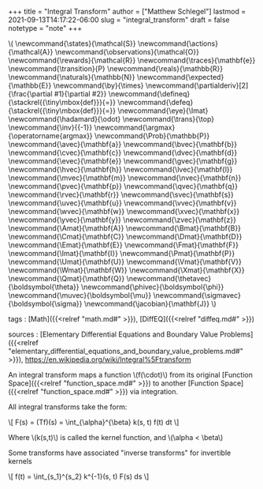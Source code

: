+++
title = "Integral Transform"
author = ["Matthew Schlegel"]
lastmod = 2021-09-13T14:17:22-06:00
slug = "integral_transform"
draft = false
notetype = "note"
+++

\\( \newcommand{\states}{\mathcal{S}}
\newcommand{\actions}{\mathcal{A}}
\newcommand{\observations}{\mathcal{O}}
\newcommand{\rewards}{\mathcal{R}}
\newcommand{\traces}{\mathbf{e}}
\newcommand{\transition}{P}
\newcommand{\reals}{\mathbb{R}}
\newcommand{\naturals}{\mathbb{N}}
\newcommand{\expected}{\mathbb{E}}
\newcommand{\by}{\times}
\newcommand{\partialderiv}[2]{\frac{\partial #1}{\partial #2}}
\newcommand{\defineq}{\stackrel{{\tiny\mbox{def}}}{=}}
\newcommand{\defeq}{\stackrel{{\tiny\mbox{def}}}{=}}
\newcommand{\eye}{\Imat}
\newcommand{\hadamard}{\odot}
\newcommand{\trans}{\top}
\newcommand{\inv}{{-1}}
\newcommand{\argmax}{\operatorname{argmax}}
\newcommand{\Prob}{\mathbb{P}}
\newcommand{\avec}{\mathbf{a}}
\newcommand{\bvec}{\mathbf{b}}
\newcommand{\cvec}{\mathbf{c}}
\newcommand{\dvec}{\mathbf{d}}
\newcommand{\evec}{\mathbf{e}}
\newcommand{\gvec}{\mathbf{g}}
\newcommand{\hvec}{\mathbf{h}}
\newcommand{\lvec}{\mathbf{l}}
\newcommand{\mvec}{\mathbf{m}}
\newcommand{\nvec}{\mathbf{n}}
\newcommand{\pvec}{\mathbf{p}}
\newcommand{\qvec}{\mathbf{q}}
\newcommand{\rvec}{\mathbf{r}}
\newcommand{\svec}{\mathbf{s}}
\newcommand{\uvec}{\mathbf{u}}
\newcommand{\vvec}{\mathbf{v}}
\newcommand{\wvec}{\mathbf{w}}
\newcommand{\xvec}{\mathbf{x}}
\newcommand{\yvec}{\mathbf{y}}
\newcommand{\zvec}{\mathbf{z}}
\newcommand{\Amat}{\mathbf{A}}
\newcommand{\Bmat}{\mathbf{B}}
\newcommand{\Cmat}{\mathbf{C}}
\newcommand{\Dmat}{\mathbf{D}}
\newcommand{\Emat}{\mathbf{E}}
\newcommand{\Fmat}{\mathbf{F}}
\newcommand{\Imat}{\mathbf{I}}
\newcommand{\Pmat}{\mathbf{P}}
\newcommand{\Umat}{\mathbf{U}}
\newcommand{\Vmat}{\mathbf{V}}
\newcommand{\Wmat}{\mathbf{W}}
\newcommand{\Xmat}{\mathbf{X}}
\newcommand{\Qmat}{\mathbf{Q}}
\newcommand{\thetavec}{\boldsymbol{\theta}}
\newcommand{\phivec}{\boldsymbol{\phi}}
\newcommand{\muvec}{\boldsymbol{\mu}}
\newcommand{\sigmavec}{\boldsymbol{\sigma}}
\newcommand{\jacobian}{\mathbf{J}}
\\)

tags
: [Math]({{<relref "math.md#" >}}), [DiffEQ]({{<relref "diffeq.md#" >}})

sources
: [Elementary Differential Equations and Boundary Value Problems]({{<relref "elementary_differential_equations_and_boundary_value_problems.md#" >}}), <https://en.wikipedia.org/wiki/Integral%5Ftransform>

An integral transform maps a function \\(f(\cdot)\\) from its original [Function Space]({{<relref "function_space.md#" >}}) to another [Function Space]({{<relref "function_space.md#" >}}) via integration.

All integral transforms take the form:

\\[
F(s) = (Tf)(s) = \int\_{\alpha}^{\beta} k(s, t) f(t) dt
\\]

Where \\(k(s,t)\\) is called the kernel function, and \\(\alpha < \beta\\)

Some transforms have associated "inverse transforms" for invertible kernels

\\[
f(t) = \int\_{s\_1}^{s\_2} k^{-1}(s, t) F(s) ds
\\]
